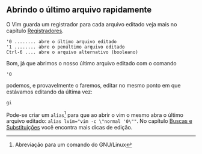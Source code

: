 Abrindo o último arquivo rapidamente
------------------------------------

O Vim guarda um registrador para cada arquivo editado veja mais no capítulo [Registradores](../capitulo_5/registradores.md).
```
'0 ........ abre o último arquivo editado
'1 ........ abre o penúltimo arquivo editado
Ctrl-6 .... abre o arquivo alternativo (booleano)
```
Bom, já que abrimos o nosso último arquivo editado com o comando
```
'0
```
podemos, e provavelmente o faremos, editar no mesmo ponto em que
estávamos editando da última vez:
```
gi
```
Pode-se criar um `alias`[^1] para que ao abrir o vim o
mesmo abra o último arquivo editado:
`alias lvim="vim -c \"normal '0\""`. No capítulo [Buscas e Substituições](../capitulo_6/buscas_e_substituicoes.md) você encontra mais dicas de edição.


[^1]: Abreviação para um comando do GNU/Linux
